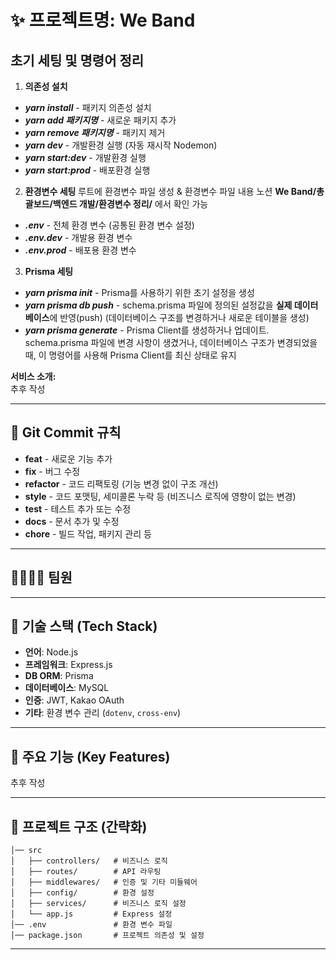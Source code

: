 # ✨ 프로젝트명: We Band

## 초기 세팅 및 명령어 정리
1. **의존성 설치**
- ***yarn install*** - 패키지 의존성 설치
- ***yarn add 패키지명*** - 새로운 패키지 추가
- ***yarn remove 패키지명*** - 패키지 제거
- ***yarn dev*** - 개발환경 실행 (자동 재시작 Nodemon)
- ***yarn start:dev*** - 개발환경 실행
- ***yarn start:prod*** - 배포환경 실행

2. **환경변수 세팅**
루트에 환경변수 파일 생성 & 환경변수 파일 내용 노션 **We Band/총괄보드/백엔드 개발/환경변수 정리/** 에서 확인 가능
- ***.env*** - 전체 환경 변수 (공통된 환경 변수 설정)
- ***.env.dev*** - 개발용 환경 변수 
- ***.env.prod*** - 배포용 환경 변수

3. **Prisma 세팅**
- ***yarn prisma init*** - Prisma를 사용하기 위한 초기 설정을 생성
- ***yarn prisma db push*** - schema.prisma 파일에 정의된 설정값을 **실제 데이터베이스**에 반영(push) (데이터베이스 구조를 변경하거나 새로운 테이블을 생성)
- ***yarn prisma generate*** - Prisma Client를 생성하거나 업데이트. schema.prisma 파일에 변경 사항이 생겼거나, 데이터베이스 구조가 변경되었을 때, 이 명령어를 사용해 Prisma Client를 최신 상태로 유지

**서비스 소개:**  
추후 작성

---

## 📌 Git Commit 규칙
- **feat** - 새로운 기능 추가
- **fix** - 버그 수정
- **refactor** - 코드 리팩토링 (기능 변경 없이 구조 개선)
- **style** - 코드 포맷팅, 세미콜론 누락 등 (비즈니스 로직에 영향이 없는 변경)
- **test** - 테스트 추가 또는 수정
- **docs** - 문서 추가 및 수정
- **chore** - 빌드 작업, 패키지 관리 등

---


## 👨‍👩‍👧‍👦 팀원

---

## 📌 기술 스택 (Tech Stack)
- **언어**: Node.js
- **프레임워크**: Express.js
- **DB ORM**: Prisma 
- **데이터베이스**: MySQL
- **인증**: JWT, Kakao OAuth
- **기타**: 환경 변수 관리 (`dotenv`, `cross-env`)

---

## 📌 주요 기능 (Key Features)

추후 작성

---

## 📂 프로젝트 구조 (간략화)

```
│── src
│   ├── controllers/   # 비즈니스 로직
│   ├── routes/        # API 라우팅
│   ├── middlewares/   # 인증 및 기타 미들웨어
│   ├── config/        # 환경 설정
│   ├── services/      # 비즈니스 로직 설정
│   └── app.js         # Express 설정
│── .env               # 환경 변수 파일
│── package.json       # 프로젝트 의존성 및 설정
```

---